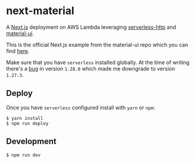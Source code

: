 next-material
=============

A [Next.js](https://github.com/zeit/next.js/) deployment on AWS Lambda leveraging [serverless-http][] and [material-ui][].

This is the official Next.js example from the material-ui repo which you can find [here][].

Make sure that you have `serverless` installed globally. At the time of writing there's a [bug][] in version `1.28.0` which made me downgrade to version `1.27.3`.

Deploy
------

Once you have `serverless` configured install with `yarn` or `npm`:

    $ yarn install
    $ npm run deploy

Development
-----------

    $ npm run dev


[serverless-http]: https://github.com/dougmoscrop/serverless-http/
[material-ui]: https://github.com/mui-org/material-ui/
[here]: https://github.com/mui-org/material-ui/tree/master/examples/nextjs
[bug]: https://github.com/serverless/serverless/issues/5094
